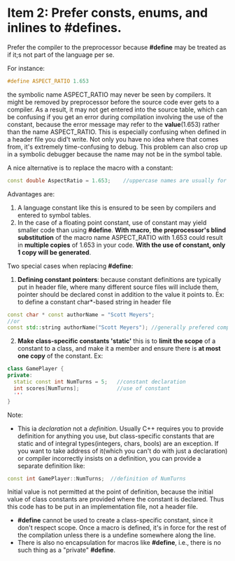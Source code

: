 # Item 2: Prefer consts, enums, and inlines to #defines.

Prefer the compiler to the preprocessor because **#define** may be treated as if it;s not part of the language per se. 

For instance:  
```C++
#define ASPECT_RATIO 1.653
```
the symbolic name ASPECT_RATIO may never be seen by compilers. It might be removed by preprocessor before the source code ever gets to a compiler. As a result, it may not get entered into the source table, which can be confusing if you get an error during compilation involving the use of the constant, because the error message may refer to the **value**(1.653) rather than the name ASPECT_RATIO. This is especially confusing when defined in a header file you did't write. Not only you have no idea where that comes from, it's extremely time-confusing to debug. This problem can also crop up in a symbolic debugger because the name may not be in the symbol table.

A nice alternative is to replace the macro with a constant: 
```C++
const double AspectRatio = 1.653;    //uppercase names are usually for macros, hence the name change
```
Advantages are: 
1. A language constant like this is ensured to be seen by compilers and entered to symbol tables. 
2. In the case of a floating point constant, use of constant may yield smaller code than using **#define**. **With macro**, **the preprocessor's blind substitution** of the macro name ASPECT_RATIO with 1.653 could result in **multiple copies** of 1.653 in your code. **With the use of constant, only 1 copy will be generated**.

Two special cases when replacing **#define**:
1. **Defining constant pointers**: because constant definitions are typically put in header file, where many different source files will include them, pointer should be declared const in addition to the value it points to. 
Ex: to define a constant char*-based string in header file
```C++
const char * const authorName = "Scott Meyers";
//or 
const std::string authorName("Scott Meyers"); //generally prefered compare to the char* based progenitors
```

2. **Make class-specific constants 'static'** this is to **limit the scope** of a constant to a class, and make it a member and ensure there is **at most one copy** of the constant. Ex: 
```C++ 
class GamePlayer {
private: 
  static const int NumTurns = 5;   //constant declaration
  int scores[NumTurns];            //use of constant
  '''
}
```
Note: 
  * This ia *declaration* not a *definition*. Usually C++ requires you to provide definition for anything you use, but class-specific constants that are static and of integral types(integers, chars, bools) are an exception. If you want to take address of it(which you can't do with just a declaration) or compiler incorrectly insists on a definition, you can provide a separate definition like: 
  ```C++
  const int GamePlayer::NumTurns;  //definition of NumTurns
  ```
  Initial value is not permitted at the point of definition, because the initial value of class constants are provided where the constant is declared. Thus this code has to be put in an implementation file, not a header file. 
  
  * **#define** cannot be used to create a class-specific constant, since it don't respect scope. Once a macro is defined, it's in force for the rest of the compilation unless there is a undefine somewhere along the line. 
  * There is also no encapsulation for macros like **#define**, i.e., there is no such thing as a "private" **#define**.
  
